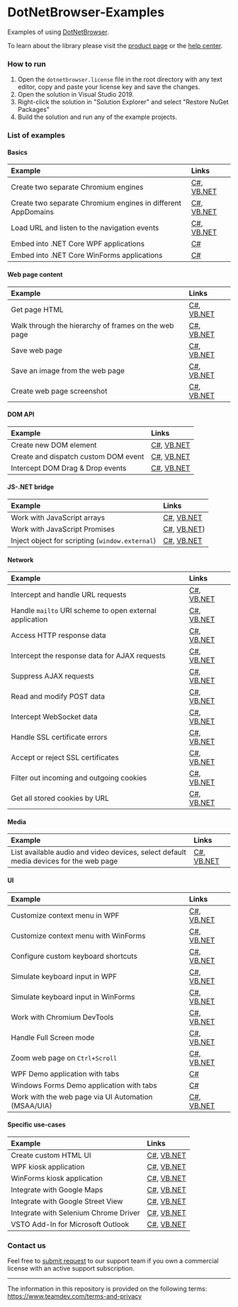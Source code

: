 # DotNetBrowser-Examples
Examples of using [DotNetBrowser](https://www.teamdev.com/dotnetbrowser).

To learn about the library please visit the [product page](https://www.teamdev.com/dotnetbrowser) or the [help center](https://dotnetbrowser-support.teamdev.com/).

### How to run
1. Open the `dotnetbrowser.license` file in the root directory with any text editor, copy and paste your license key and save the changes.
2. Open the solution in Visual Studio 2019.
3. Right-click the solution in "Solution Explorer" and select "Restore NuGet Packages"
4. Build the solution and run any of the example projects.

### List of examples

#### Basics

| Example | Links  |
|:--------------------------- |:-----|
| Create two separate Chromium engines | [C#](https://github.com/TeamDev-IP/DotNetBrowser-Examples/tree/master/csharp/SeparateEngines), [VB.NET](https://github.com/TeamDev-IP/DotNetBrowser-Examples/tree/master/vbnet/SeparateEngines) |
| Create two separate Chromium engines in different AppDomains | [C#](https://github.com/TeamDev-IP/DotNetBrowser-Examples/tree/master/csharp/SeparateEngines.AppDomains), [VB.NET](https://github.com/TeamDev-IP/DotNetBrowser-Examples/tree/master/vbnet/SeparateEngines.AppDomains) |
| Load URL and listen to the navigation events | [C#](https://github.com/TeamDev-IP/DotNetBrowser-Examples/tree/master/csharp/LoadEvents), [VB.NET](https://github.com/TeamDev-IP/DotNetBrowser-Examples/tree/master/vbnet/LoadEvents) |
| Embed into .NET Core WPF applications | [C#](https://github.com/TeamDev-IP/DotNetBrowser-Examples/tree/master/csharp/NETCore30.Wpf) |
| Embed into .NET Core WinForms applications | [C#](https://github.com/TeamDev-IP/DotNetBrowser-Examples/tree/master/csharp/NETCore30.WinForms) |

#### Web page content

| Example | Links  |
|:--------------------------- |:-----|
| Get page HTML | [C#](https://github.com/TeamDev-IP/DotNetBrowser-Examples/tree/master/csharp/GetHtml), [VB.NET](https://github.com/TeamDev-IP/DotNetBrowser-Examples/tree/master/vbnet/GetHtml) |
| Walk through the hierarchy of frames on the web page | [C#](https://github.com/TeamDev-IP/DotNetBrowser-Examples/tree/master/csharp/GetFrames), [VB.NET](https://github.com/TeamDev-IP/DotNetBrowser-Examples/tree/master/vbnet/GetFrames) |
| Save web page | [C#](https://github.com/TeamDev-IP/DotNetBrowser-Examples/tree/master/csharp/SaveWebPage.Wpf), [VB.NET](https://github.com/TeamDev-IP/DotNetBrowser-Examples/tree/master/vbnet/SaveWebPage.Wpf) |
| Save an image from the web page | [C#](https://github.com/TeamDev-IP/DotNetBrowser-Examples/tree/master/csharp/SaveImageFromPage), [VB.NET](https://github.com/TeamDev-IP/DotNetBrowser-Examples/tree/master/vbnet/SaveImageFromPage) |
| Create web page screenshot | [C#](https://github.com/TeamDev-IP/DotNetBrowser-Examples/tree/master/csharp/HtmlToImage), [VB.NET](https://github.com/TeamDev-IP/DotNetBrowser-Examples/tree/master/vbnet/HtmlToImage) |

#### DOM API

| Example | Links  |
|:--------------------------- |:-----|
| Create new DOM element | [C#](https://github.com/TeamDev-IP/DotNetBrowser-Examples/tree/master/csharp/DomCreateElement), [VB.NET](https://github.com/TeamDev-IP/DotNetBrowser-Examples/tree/master/vbnet/DomCreateElement) |
| Create and dispatch custom DOM event | [C#](https://github.com/TeamDev-IP/DotNetBrowser-Examples/tree/master/csharp/DomCreateEvent), [VB.NET](https://github.com/TeamDev-IP/DotNetBrowser-Examples/tree/master/vbnet/DomCreateEvent) |
| Intercept DOM Drag & Drop events | [C#](https://github.com/TeamDev-IP/DotNetBrowser-Examples/tree/master/csharp/Dom.DragAndDrop.WinForms), [VB.NET](https://github.com/TeamDev-IP/DotNetBrowser-Examples/tree/master/vbnet/Dom.DragAndDrop.WinForms) |

#### JS-.NET bridge

| Example | Links  |
|:--------------------------- |:-----|
| Work with JavaScript arrays | [C#](https://github.com/TeamDev-IP/DotNetBrowser-Examples/tree/master/csharp/JavaScriptBridge.Arrays), [VB.NET](https://github.com/TeamDev-IP/DotNetBrowser-Examples/tree/master/vbnet/JavaScriptBridge.Arrays) |
| Work with JavaScript Promises | [C#](https://github.com/TeamDev-IP/DotNetBrowser-Examples/tree/master/csharp/JavaScriptBridge.Promises), [VB.NET](https://github.com/TeamDev-IP/DotNetBrowser-Examples/tree/master/vbnet/JavaScriptBridge.Promises)) |
| Inject object for scripting (`window.external`) | [C#](https://github.com/TeamDev-IP/DotNetBrowser-Examples/tree/master/csharp/InjectObjectForScripting), [VB.NET](https://github.com/TeamDev-IP/DotNetBrowser-Examples/tree/master/vbnet/InjectObjectForScripting) |

#### Network

| Example | Links  |
|:--------------------------- |:-----|
| Intercept and handle URL requests | [C#](https://github.com/TeamDev-IP/DotNetBrowser-Examples/tree/master/csharp/CustomRequestHandling), [VB.NET](https://github.com/TeamDev-IP/DotNetBrowser-Examples/tree/master/vbnet/CustomRequestHandling) |
| Handle `mailto` URI scheme to open external application | [C#](https://github.com/TeamDev-IP/DotNetBrowser-Examples/tree/master/csharp/MailToHandling.WinForms), [VB.NET](https://github.com/TeamDev-IP/DotNetBrowser-Examples/tree/master/vbnet/MailToHandling.WinForms) |
| Access HTTP response data | [C#](https://github.com/TeamDev-IP/DotNetBrowser-Examples/tree/master/csharp/AccessingHttpResponseData), [VB.NET](https://github.com/TeamDev-IP/DotNetBrowser-Examples/tree/master/vbnet/AccessingHttpResponseData)|
| Intercept the response data for AJAX requests | [C#](https://github.com/TeamDev-IP/DotNetBrowser-Examples/tree/master/csharp/AjaxResponseIntercept), [VB.NET](https://github.com/TeamDev-IP/DotNetBrowser-Examples/tree/master/vbnet/AjaxResponseIntercept) | 
| Suppress AJAX requests | [C#](https://github.com/TeamDev-IP/DotNetBrowser-Examples/tree/master/csharp/AjaxCallsFilter), [VB.NET](https://github.com/TeamDev-IP/DotNetBrowser-Examples/tree/master/vbnet/AjaxCallsFilter) | 
| Read and modify POST data |  [C#](https://github.com/TeamDev-IP/DotNetBrowser-Examples/tree/master/csharp/PostData), [VB.NET](https://github.com/TeamDev-IP/DotNetBrowser-Examples/tree/master/vbnet/PostData) |
| Intercept WebSocket data | [C#](https://github.com/TeamDev-IP/DotNetBrowser-Examples/tree/master/csharp/WebSockets.InterceptData), [VB.NET](https://github.com/TeamDev-IP/DotNetBrowser-Examples/tree/master/vbnet/WebSockets.InterceptData) |
| Handle SSL certificate errors | [C#](https://github.com/TeamDev-IP/DotNetBrowser-Examples/tree/master/csharp/CertificateError), [VB.NET](https://github.com/TeamDev-IP/DotNetBrowser-Examples/tree/master/vbnet/CertificateError) | 
| Accept or reject SSL certificates | [C#](https://github.com/TeamDev-IP/DotNetBrowser-Examples/tree/master/csharp/CertificateVerifier), [VB.NET](https://github.com/TeamDev-IP/DotNetBrowser-Examples/tree/master/vbnet/CertificateVerifier) | 
| Filter out incoming and outgoing cookies | [C#](https://github.com/TeamDev-IP/DotNetBrowser-Examples/tree/master/csharp/CookieFilter), [VB.NET](https://github.com/TeamDev-IP/DotNetBrowser-Examples/tree/master/vbnet/CookieFilter) | 
| Get all stored cookies by URL | [C#](https://github.com/TeamDev-IP/DotNetBrowser-Examples/tree/master/csharp/Cookies), [VB.NET](https://github.com/TeamDev-IP/DotNetBrowser-Examples/tree/master/vbnet/Cookies) | 

#### Media
| Example | Links  |
|:--------------------------- |:-----|
| List available audio and video devices, select default media devices for the web page | [C#](https://github.com/TeamDev-IP/DotNetBrowser-Examples/tree/master/csharp/DefaultMediaStreamDevice), [VB.NET](https://github.com/TeamDev-IP/DotNetBrowser-Examples/tree/master/vbnet/DefaultMediaStreamDevice) |

#### UI

| Example | Links  |
|:--------------------------- |:-----|
| Customize context menu in WPF | [C#](https://github.com/TeamDev-IP/DotNetBrowser-Examples/tree/master/csharp/ContextMenu.Wpf), [VB.NET](https://github.com/TeamDev-IP/DotNetBrowser-Examples/tree/master/csharp/ContextMenu.Wpf) | 
| Customize context menu with WinForms | [C#](https://github.com/TeamDev-IP/DotNetBrowser-Examples/tree/master/csharp/ContextMenu.WinForms), [VB.NET](https://github.com/TeamDev-IP/DotNetBrowser-Examples/tree/master/vbnet/ContextMenu.WinForms) | 
| Configure custom keyboard shortcuts | [C#](https://github.com/TeamDev-IP/DotNetBrowser-Examples/tree/master/csharp/CustomShortcuts.WinForms), [VB.NET](https://github.com/TeamDev-IP/DotNetBrowser-Examples/tree/master/vbnet/CustomShortcuts.WinForms) | 
| Simulate keyboard input in WPF | [C#](https://github.com/TeamDev-IP/DotNetBrowser-Examples/tree/master/csharp/KeyboardEventSimulation.Wpf), [VB.NET](https://github.com/TeamDev-IP/DotNetBrowser-Examples/tree/master/vbnet/KeyboardEventSimulation.Wpf) |
| Simulate keyboard input in WinForms | [C#](https://github.com/TeamDev-IP/DotNetBrowser-Examples/tree/master/csharp/KeyboardEventSimulation.WinForms), [VB.NET](https://github.com/TeamDev-IP/DotNetBrowser-Examples/tree/master/vbnet/KeyboardEventSimulation.WinForms) |
| Work with Chromium DevTools | [C#](https://github.com/TeamDev-IP/DotNetBrowser-Examples/tree/master/csharp/DevTools.WinForms), [VB.NET](https://github.com/TeamDev-IP/DotNetBrowser-Examples/tree/master/vbnet/DevTools.WinForms) |
| Handle Full Screen mode | [C#](https://github.com/TeamDev-IP/DotNetBrowser-Examples/tree/master/csharp/FullScreen.WinForms), [VB.NET](https://github.com/TeamDev-IP/DotNetBrowser-Examples/tree/master/vbnet/FullScreen.WinForms) |
| Zoom web page on `Ctrl+Scroll` |  [C#](https://github.com/TeamDev-IP/DotNetBrowser-Examples/tree/master/csharp/Zoom.Wpf), [VB.NET](https://github.com/TeamDev-IP/DotNetBrowser-Examples/tree/master/vbnet/Zoom.Wpf) |
| WPF Demo application with tabs | [C#](https://github.com/TeamDev-IP/DotNetBrowser-Examples/tree/master/csharp/Demo.Wpf) |
| Windows Forms Demo application with tabs | [C#](https://github.com/TeamDev-IP/DotNetBrowser-Examples/tree/master/csharp/Demo.WinForms) |
| Work with the web page via UI Automation (MSAA/UIA) | [C#](https://github.com/TeamDev-IP/DotNetBrowser-Examples/blob/master/csharp/UiAutomation.Wpf), [VB.NET](https://github.com/TeamDev-IP/DotNetBrowser-Examples/blob/master/vbnet/UiAutomation.Wpf) |

#### Specific use-cases

| Example | Links  |
|:--------------------------- |:-----|
| Create custom HTML UI | [C#](https://github.com/TeamDev-IP/DotNetBrowser-Examples/tree/master/csharp/CreateHtmlUi.Wpf), [VB.NET](https://github.com/TeamDev-IP/DotNetBrowser-Examples/tree/master/vbnet/CreateHtmlUi.Wpf) |
| WPF kiosk application | [C#](https://github.com/TeamDev-IP/DotNetBrowser-Examples/tree/master/csharp/Kiosk.Wpf), [VB.NET](https://github.com/TeamDev-IP/DotNetBrowser-Examples/tree/master/vbnet/Kiosk.Wpf) |
| WinForms kiosk application | [C#](https://github.com/TeamDev-IP/DotNetBrowser-Examples/tree/master/csharp/Kiosk.WinForms), [VB.NET](https://github.com/TeamDev-IP/DotNetBrowser-Examples/tree/master/vbnet/Kiosk.WinForms) |
| Integrate with Google Maps | [C#](https://github.com/TeamDev-IP/DotNetBrowser-Examples/tree/master/csharp/GoogleMaps.WinForms), [VB.NET](https://github.com/TeamDev-IP/DotNetBrowser-Examples/tree/master/vbnet/GoogleMaps.WinForms) |
| Integrate with Google Street View | [C#](https://github.com/TeamDev-IP/DotNetBrowser-Examples/tree/master/csharp/GoogleStreetView.WinForms), [VB.NET](https://github.com/TeamDev-IP/DotNetBrowser-Examples/tree/master/vbnet/GoogleStreetView.WinForms) |
| Integrate with Selenium Chrome Driver | [C#](https://github.com/TeamDev-IP/DotNetBrowser-Examples/tree/master/csharp/SeleniumChromeDriver), [VB.NET](https://github.com/TeamDev-IP/DotNetBrowser-Examples/tree/master/vbnet/SeleniumChromeDriver) |
| VSTO Add-In for Microsoft Outlook | [C#](https://github.com/TeamDev-IP/DotNetBrowser-Examples/tree/master/csharp/MyOutlookAddIn), [VB.NET](https://github.com/TeamDev-IP/DotNetBrowser-Examples/tree/master/vbnet/MyOutlookAddIn) |

### Contact us
Feel free to [submit request](https://dotnetbrowser.support.teamdev.com/support/tickets/new) to our support team if you own a commercial license with an active support subscription.

---

The information in this repository is provided on the following terms: https://www.teamdev.com/terms-and-privacy

